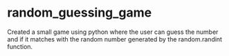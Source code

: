 # random_guessing_game
Created a small game using python where the user can guess the number and if it matches with the random number generated by the random.randint function.

